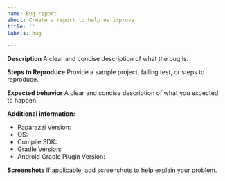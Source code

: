 ```yaml
---
name: Bug report
about: Create a report to help us improve
title: ''
labels: bug

---
```


**Description**
A clear and concise description of what the bug is.

**Steps to Reproduce**
Provide a sample project, failing test, or steps to reproduce.

**Expected behavior**
A clear and concise description of what you expected to happen.

**Additional information:**
- Paparazzi Version:
- OS:
- Compile SDK:
- Gradle Version:
- Android Gradle Plugin Version:

**Screenshots**
If applicable, add screenshots to help explain your problem.
